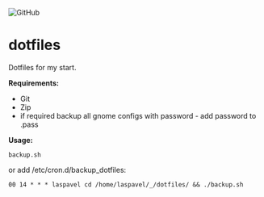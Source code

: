 ![GitHub](https://img.shields.io/github/license/laspavel/dotfiles)

# dotfiles

Dotfiles for my start.

**Requirements:**
* Git
* Zip
* if required backup all gnome configs with password - add password to .pass

**Usage:**
```
backup.sh
```
or add /etc/cron.d/backup_dotfiles:
```
00 14 * * * laspavel cd /home/laspavel/_/dotfiles/ && ./backup.sh
```
